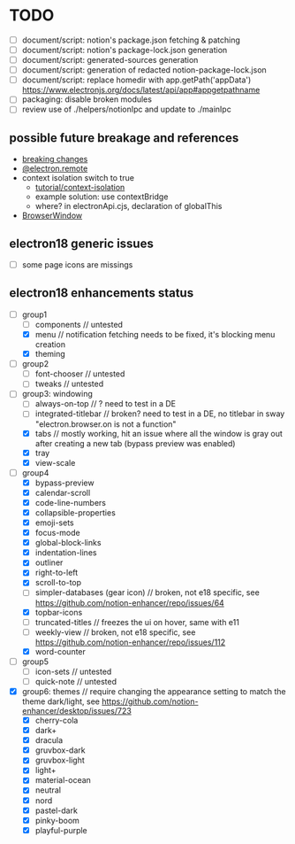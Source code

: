 # TODO

* [ ] document/script: notion's package.json fetching & patching
* [ ] document/script: notion's package-lock.json generation
* [ ] document/script: generated-sources generation
* [ ] document/script: generation of redacted notion-package-lock.json
* [ ] document/script: replace homedir with app.getPath('appData') https://www.electronjs.org/docs/latest/api/app#appgetpathname
* [ ] packaging: disable broken modules
* [ ] review use of ./helpers/notionIpc and update to ./mainIpc

## possible future breakage and references
* [breaking changes](https://www.electronjs.org/docs/latest/breaking-changes)
* [@electron.remote](https://github.com/electron/remote)
* context isolation switch to true
  * [tutorial/context-isolation](https://www.electronjs.org/docs/latest/tutorial/context-isolation)
  * example solution: use contextBridge
  * where? in electronApi.cjs, declaration of globalThis
* [BrowserWindow](https://www.electronjs.org/docs/latest/api/browser-window)

## electron18 generic issues
* [ ] some page icons are missings

## electron18 enhancements status
* [ ] group1
  * [ ] components // untested
  * [x] menu // notification fetching needs to be fixed, it's blocking menu creation
  * [x] theming
* [ ] group2
  * [ ] font-chooser // untested
  * [ ] tweaks // untested
* [ ] group3: windowing
  * [ ] always-on-top // ? need to test in a DE
  * [ ] integrated-titlebar // broken? need to test in a DE, no titlebar in sway "electron.browser.on is not a function"
  * [x] tabs // mostly working, hit an issue where all the window is gray out after creating a new tab (bypass preview was enabled)
  * [x] tray
  * [x] view-scale
* [ ] group4
  * [x] bypass-preview
  * [x] calendar-scroll
  * [x] code-line-numbers
  * [x] collapsible-properties
  * [x] emoji-sets
  * [x] focus-mode
  * [x] global-block-links
  * [x] indentation-lines
  * [x] outliner
  * [x] right-to-left
  * [x] scroll-to-top
  * [ ] simpler-databases (gear icon) // broken, not e18 specific, see https://github.com/notion-enhancer/repo/issues/64
  * [x] topbar-icons
  * [ ] truncated-titles // freezes the ui on hover, same with e11
  * [ ] weekly-view // broken, not e18 specific, see https://github.com/notion-enhancer/repo/issues/112
  * [x] word-counter
* [ ] group5
  * [ ] icon-sets // untested
  * [ ] quick-note // untested
* [x] group6: themes // require changing the appearance setting to match the theme dark/light, see https://github.com/notion-enhancer/desktop/issues/723
  * [x] cherry-cola
  * [x] dark+
  * [x] dracula
  * [x] gruvbox-dark
  * [x] gruvbox-light
  * [x] light+
  * [x] material-ocean
  * [x] neutral
  * [x] nord
  * [x] pastel-dark
  * [x] pinky-boom
  * [x] playful-purple
